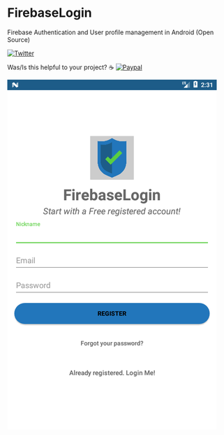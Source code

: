 # FirebaseLogin
Firebase Authentication and User profile management in Android (Open Source)

[![Twitter](https://img.shields.io/badge/Twitter-@aulavara-green.svg?longCache=true&style=for-the-badge)](http://twitter.com/aulavara)

Was/Is this helpful to your project? :coffee:
[![Paypal](https://img.shields.io/badge/Paypal-Buy%20me%20a%20Coffee-blue.svg?longCache=true&style=for-the-badge)](https://paypal.me/BudgEat/5) 

![alt text](https://github.com/Lazarus118/FirebaseLogin/blob/master/resources/Screenshot_2.png?raw=true)

